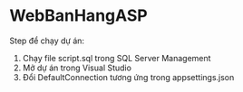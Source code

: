 # WebBanHangASP

Step để chạy dự án:
1. Chạy file script.sql trong SQL Server Management
2. Mở dự án trong Visual Studio
3. Đổi DefaultConnection tương ứng trong appsettings.json

